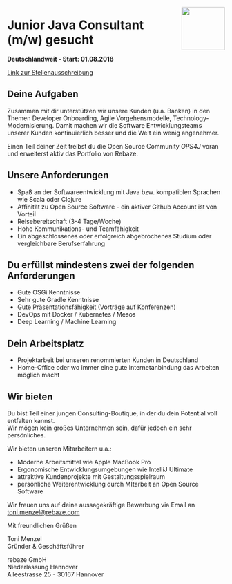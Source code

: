 [<img src="http://www.rebaze.com/assets/Rebaze_icon_colors_tbg.png" align="right" width="100">](http://rebaze.com)

# Junior Java Consultant (m/w) gesucht

**Deutschlandweit - Start: 01.08.2018**

[Link zur Stellenausschreibung](https://github.com/rebaze/hr/blob/master/hire_junior_consultant.md)

## Deine Aufgaben
Zusammen mit dir unterstützen wir unsere Kunden (u.a. Banken) in den Themen Developer Onboarding, Agile Vorgehensmodelle, Technology-Modernisierung. Damit machen wir die Software Entwicklungsteams unserer Kunden kontinuierlich besser und die Welt ein wenig angenehmer.

Einen Teil deiner Zeit treibst du die Open Source Community _OPS4J_ voran und erweiterst aktiv das Portfolio von Rebaze.

## Unsere Anforderungen
- Spaß an der Softwareentwicklung mit Java bzw. kompatiblen Sprachen wie Scala oder Clojure
- Affinität zu Open Source Software - ein aktiver Github Account ist von Vorteil
- Reisebereitschaft (3-4 Tage/Woche)
- Hohe Kommunikations- und Teamfähigkeit
- Ein abgeschlossenes oder erfolgreich abgebrochenes Studium oder vergleichbare Berufserfahrung

## Du erfüllst mindestens zwei der folgenden Anforderungen
- Gute OSGi Kenntnisse
- Sehr gute Gradle Kenntnisse
- Gute Präsentationsfähigkeit (Vorträge auf Konferenzen)
- DevOps mit Docker / Kubernetes / Mesos
- Deep Learning / Machine Learning


## Dein Arbeitsplatz
- Projektarbeit bei unseren renommierten Kunden in Deutschland
- Home-Office oder wo immer eine gute Internetanbindung das Arbeiten möglich macht

## Wir bieten
Du bist Teil einer jungen Consulting-Boutique, in der du dein Potential voll entfalten kannst.<BR/>
Wir mögen kein großes Unternehmen sein, dafür jedoch ein sehr persönliches.

Wir bieten unseren Mitarbeitern u.a.:
- Moderne Arbeitsmittel wie Apple MacBook Pro
- Ergonomische Entwicklungsumgebungen wie IntelliJ Ultimate
- attraktive Kundenprojekte mit Gestaltungsspielraum
- persönliche Weiterentwicklung durch MItarbeit an Open Source Software

Wir freuen uns auf deine aussagekräftige Bewerbung via Email an<BR/> <a href="mailto:toni.menzel@rebaze.com">toni.menzel@rebaze.com</a>

Mit freundlichen Grüßen

Toni Menzel<BR/>
Gründer & Geschäftsführer<BR/>

rebaze GmbH<BR/>
Niederlassung Hannover<BR/>
Alleestrasse 25 - 30167 Hannover<BR/>
